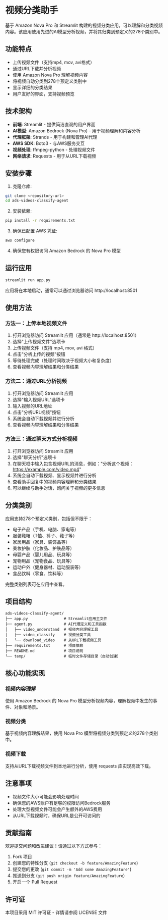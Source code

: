 # 视频分类助手

基于 Amazon Nova Pro 和 Streamlit 构建的视频分类应用，可以理解和分类视频内容。该应用使用先进的AI模型分析视频，并将其归类到预定义的278个类别中。

## 功能特点

- 上传视频文件（支持mp4, mov, avi格式）
- 通过URL下载并分析视频
- 使用 Amazon Nova Pro 理解视频内容
- 将视频自动分类到278个预定义类别中
- 显示详细的分类结果
- 用户友好的界面，支持视频预览

## 技术架构

- **前端**: Streamlit - 提供简洁直观的用户界面
- **AI模型**: Amazon Bedrock (Nova Pro) - 用于视频理解和内容分析
- **代理框架**: Strands - 用于构建和管理AI代理
- **AWS SDK**: Boto3 - 与AWS服务交互
- **视频处理**: ffmpeg-python - 处理视频文件
- **网络请求**: Requests - 用于从URL下载视频

## 安装步骤

1. 克隆仓库:
```bash
git clone <repository-url>
cd ads-videos-classify-agent
```

2. 安装依赖:
```bash
pip install -r requirements.txt
```

3. 确保已配置 AWS 凭证:
```bash
aws configure
```

4. 确保您有权限访问 Amazon Bedrock 的 Nova Pro 模型

## 运行应用

```bash
streamlit run app.py
```

应用将在本地启动，通常可以通过浏览器访问 http://localhost:8501

## 使用方法

### 方法一：上传本地视频文件

1. 打开浏览器访问 Streamlit 应用（通常是 http://localhost:8501）
2. 选择"上传视频文件"选项卡
3. 上传视频文件（支持 mp4, mov, avi 格式）
4. 点击"分析上传的视频"按钮
5. 等待处理完成（处理时间取决于视频大小和复杂度）
6. 查看视频内容理解结果和分类结果

### 方法二：通过URL分析视频

1. 打开浏览器访问 Streamlit 应用
2. 选择"输入视频URL"选项卡
3. 输入视频的URL地址
4. 点击"分析URL视频"按钮
5. 系统会自动下载视频并进行分析
6. 查看视频内容理解结果和分类结果

### 方法三：通过聊天方式分析视频

1. 打开浏览器访问 Streamlit 应用
2. 选择"聊天分析"选项卡
3. 在聊天框中输入包含视频URL的消息，例如："分析这个视频：https://example.com/video.mp4"
4. 系统会自动下载视频、显示视频并进行分析
5. 查看助手回复中的视频内容理解和分类结果
6. 可以继续与助手对话，询问关于视频的更多信息

## 分类类别

应用支持278个预定义类别，包括但不限于：
- 电子产品（手机、电脑、家电等）
- 服装鞋帽（T恤、裤子、鞋子等）
- 家居用品（家具、装饰品等）
- 美妆护肤（化妆品、护肤品等）
- 母婴产品（婴儿用品、玩具等）
- 宠物用品（宠物食品、玩具等）
- 运动户外（健身器材、运动服装等）
- 食品饮料（零食、饮料等）

完整类别列表可在应用中查看。

## 项目结构

```
ads-videos-classify-agent/
├── app.py                # Streamlit应用主文件
├── agent.py              # AI代理定义和工具函数
│   ├── video_understand  # 视频内容理解工具
│   ├── video_classify    # 视频分类工具
│   └── download_video    # 从URL下载视频工具
├── requirements.txt      # 项目依赖
├── README.md             # 项目说明
└── temp/                 # 临时文件存储目录（自动创建）
```

## 核心功能实现

### 视频内容理解

使用 Amazon Bedrock 的 Nova Pro 模型分析视频内容，理解视频中发生的事件、对象和场景。

### 视频分类

基于视频内容理解结果，使用 Nova Pro 模型将视频分类到预定义的278个类别中。

### 视频下载

支持从URL下载视频文件到本地进行分析，使用 requests 库实现高效下载。

## 注意事项

- 视频文件大小可能会影响处理时间
- 确保您的AWS账户有足够的权限访问Bedrock服务
- 处理大型视频文件可能会产生额外的AWS费用
- 从URL下载视频时，确保URL是公开可访问的

## 贡献指南

欢迎提交问题和改进建议！请通过以下方式参与：
1. Fork 项目
2. 创建您的特性分支 (`git checkout -b feature/AmazingFeature`)
3. 提交您的更改 (`git commit -m 'Add some AmazingFeature'`)
4. 推送到分支 (`git push origin feature/AmazingFeature`)
5. 开启一个 Pull Request

## 许可证

本项目采用 MIT 许可证 - 详情请参阅 LICENSE 文件
